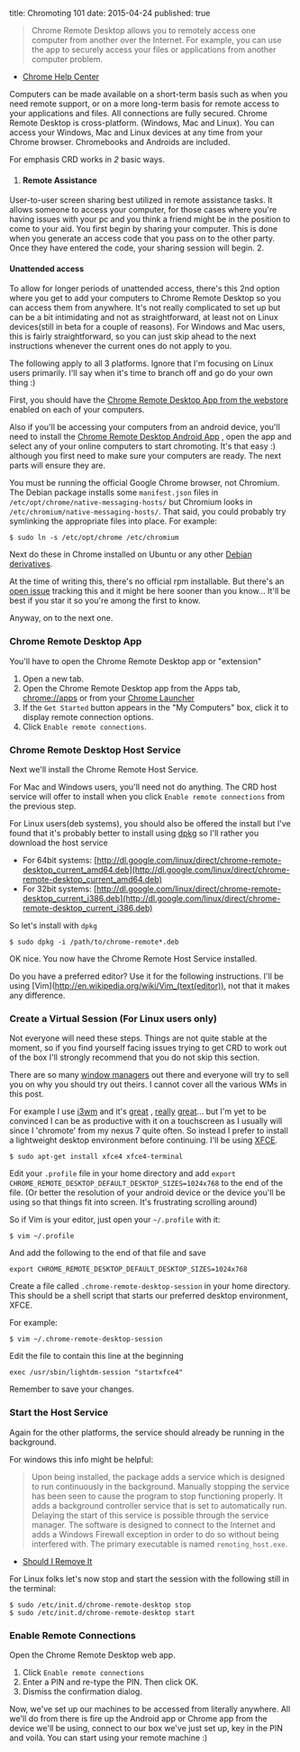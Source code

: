 title: Chromoting 101
date: 2015-04-24
published: true

> Chrome Remote Desktop allows you to remotely access one computer from another
> over the Internet. For example, you can use the app to securely access your
> files or applications from another computer problem.
- [Chrome Help Center](https://support.google.com/chrome/answer/1649523?hl=en)

Computers can be made available on a short-term basis such as when you need
remote support, or on a more long-term basis for remote access to your
applications and files. All connections are fully secured. Chrome Remote Desktop
is cross-platform. (Windows, Mac and Linux).
You can access your Windows, Mac and Linux devices at any time from your 
Chrome browser. Chromebooks and Androids are included.

For emphasis CRD works in *2* basic ways.
 
 1. <h4>Remote Assistance</h4>
User-to-user screen sharing best utilized in remote
assistance tasks. It allows someone to access your computer, for those cases
where you're having issues with your pc and you think a friend might be in the
position to come to your aid. You first begin by sharing
your computer. This is done when you generate an access code that you pass on
to the other party. Once they have entered the code, your sharing session will
begin.
 2. <h4>Unattended access</h4>
To allow for longer periods of unattended access, there's this 2nd option where
you get to add your computers to Chrome Remote Desktop so you can 
access them from anywhere.
It's not really complicated to set up but can be a bit intimidating 
and not as straightforward, at least not on Linux devices(still in beta for a
couple of reasons).
For Windows and Mac users, this is fairly straightforward, so you can just skip
ahead to the next instructions whenever the current ones do not apply to you.

The following apply to all 3 platforms. Ignore that I'm focusing on Linux users
primarily. I'll say when it's time to branch off and go do your own thing :)

First, you should have the [Chrome Remote Desktop App from the webstore](https://chrome.google.com/webstore/detail/chrome-remote-desktop/gbchcmhmhahfdphkhkmpfmihenigjmpp?hl=en) 
enabled on each of your computers. 

Also if you'll be accessing your computers from an android
device, you'll need to install the [Chrome Remote Desktop Android App](https://play.google.com/store/apps/details?id=com.google.chromeremotedesktop)
, open the app and select any of your online computers to start chromoting. It's
that easy :) although you first need to make sure your computers are ready. The
next parts will ensure they are.

You must be running the official Google Chrome browser, not Chromium. 
The Debian package installs some `manifest.json` files in 
`/etc/opt/chrome/native-messaging-hosts/` but Chromium looks in 
`/etc/chromium/native-messaging-hosts/`. That said, you could probably try 
symlinking the appropriate files into place. For example:

    $ sudo ln -s /etc/opt/chrome /etc/chromium

Next do these in Chrome installed on Ubuntu or any other 
[Debian derivatives](http://distrowatch.com/search.php?basedon=Debian&status=Active).

At the time of writing this, there's no official rpm installable. But there's
an [open issue](http://code.google.com/p/chromium/issues/detail?id=343329) 
tracking this and it might be here sooner than you know... It'll be best if you
star it so you're among the first to know. 

Anyway, on to the next one.

### Chrome Remote Desktop App
You'll have to open the Chrome Remote Desktop app or "extension"

 1. Open a new tab.
 2. Open the Chrome Remote Desktop app from the Apps tab, [chrome://apps](chrome://apps)
or from your
[Chrome Launcher](https://support.google.com/chrome_webstore/answer/3060053?hl=en.)
 3. If the `Get Started` button appears in the "My Computers" box, click it to 
 display remote connection options.
 4. Click `Enable remote connections`.

### Chrome Remote Desktop Host Service
Next we'll install the Chrome Remote Host Service.

For Mac and Windows users, you'll need not do anything. The CRD host service will
offer to install when you click `Enable remote connections` from  the previous
step.

For Linux users(deb systems), you should also be offered the install but I've
found that it's probably better to install using [dpkg](http://en.wikipedia.org/wiki/Dpkg)
so I'll rather you download the host service
 
 - For 64bit systems: [http://dl.google.com/linux/direct/chrome-remote-desktop_current_amd64.deb](http://dl.google.com/linux/direct/chrome-remote-desktop_current_amd64.deb)
 - For 32bit systems: [http://dl.google.com/linux/direct/chrome-remote-desktop_current_i386.deb](http://dl.google.com/linux/direct/chrome-remote-desktop_current_i386.deb)

So let's install with `dpkg`

    $ sudo dpkg -i /path/to/chrome-remote*.deb

OK nice. You now have the Chrome Remote Host Service installed.


Do you have a preferred editor? Use it for the following instructions. I'll be 
using [Vim](http://en.wikipedia.org/wiki/Vim_(text(editor)), not that it makes 
any difference.

### Create a Virtual Session (For Linux users only)

Not everyone will need these steps. Things are not quite stable at the moment,
so if you find yourself facing issues trying to get CRD to work out of the box
I'll strongly recommend that you do not skip this section.

There are so many [window managers](http://xwinman.org) out there and everyone will try to sell
you on why you should try out theirs. I cannot cover all the various WMs in this
post.

For example I use [i3wm](http://i3wm.org/) and it's [great](https://github.com/jeffgodwyll/dotfiles/blob/master/.i3/config)
, [really](https://github.com/jeffgodwyll/dotfiles/blob/master/.i3status.conf) 
[great](https://github.com/jeffgodwyll/dotfiles/blob/master/i3-exit)... 
but I'm yet to be convinced I can be as productive with it on a 
touchscreen as I usually will since I 'chromote' from my nexus 7 quite often. 
So instead I prefer to install a lightweight desktop environment before
continuing. I'll be using [XFCE](http://www.xfce.org/).
    
    $ sudo apt-get install xfce4 xfce4-terminal

Edit your `.profile` file in your home directory and add 
`export CHROME_REMOTE_DESKTOP_DEFAULT_DESKTOP_SIZES=1024x768` to the end of 
the file. (Or better the resolution of your android device or the device you'll
be using so that things fit into screen. It's frustrating scrolling around) 

So if Vim is your editor, just open your `~/.profile` with it: 
    
    $ vim ~/.profile

And add the following to the end of that file and save

    export CHROME_REMOTE_DESKTOP_DEFAULT_DESKTOP_SIZES=1024x768

Create a file called `.chrome-remote-desktop-session` in your home directory. 
This should be a shell script that starts our preferred desktop environment, 
XFCE.

For example:

    $ vim ~/.chrome-remote-desktop-session

Edit the file to contain this line at the beginning
    
    exec /usr/sbin/lightdm-session "startxfce4"

Remember to save your changes.

### Start the Host Service
Again for the other platforms, the service should already be running in the
background.

For windows this info might be helpful:

> Upon being installed, the package adds a service which is designed to run 
> continuously in the background. Manually stopping the service has been seen to 
> cause the program to stop functioning properly. It adds a background controller 
> service that is set to automatically run. Delaying the start of this service is
> possible through the service manager. The software is designed to connect to 
> the Internet and adds a Windows Firewall exception in order to do so without 
> being interfered with. The primary executable is named `remoting_host.exe`.
- [Should I Remove It](http://www.shouldiremoveit.com/Chrome-Remote-Desktop-Host-13249-program.aspx)


For Linux folks let's now stop and start the session with the following still
in the terminal:

    $ sudo /etc/init.d/chrome-remote-desktop stop
    $ sudo /etc/init.d/chrome-remote-desktop start

### Enable Remote Connections

Open the Chrome Remote Desktop web app.
  
  1. Click `Enable remote connections`
  2. Enter a PIN and re-type the PIN. Then click OK.
  3. Dismiss the confirmation dialog.

Now, we've set up our machines to be accessed from literally anywhere. All 
we'll do from there is fire up the Android app or Chrome app from the 
device we'll be using, connect to our box we've just set up, key in the PIN 
and voilà. You can start using your remote machine :)
